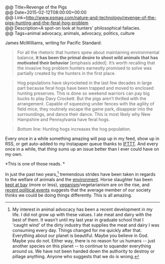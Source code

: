 @@ Title=Revenge of the Pigs  
@@ Date=2015-02-12T08:00:00+00:00  
@@ Link=http://www.psmag.com/nature-and-technology/revenge-of-the-pigs-hunting-and-the-feral-hog-problem  
@@ Description=A spot-on look at hunters' philosophical fallacies.  
@@ Tags=animal advocacy, animals, advocacy, politics, culture  

James McWilliams, writing for Pacific Standard:
>For all the rhetoric that hunters spew about maintaining environmental balance, **it has been the primal desire to shoot wild animals that has motivated their behavior** [emphasis added]. It’s worth recalling that the invasive hog problem hunters earnestly promised to solve was partially created by the hunters in the first place.

>Hog populations have skyrocketed in the last few decades in large part because feral hogs have been trapped and moved to enclosed hunting preserves. This is done so weekend warriors can pay big bucks to play Davy Crockett. But the pigs aren’t thrilled with the arrangement. Capable of squeezing under fences with the agility of field mice, they routinely escape the game park, disappear into the surroundings, and dance their dance. This is most likely why New Hampshire and Pennsylvania have feral hogs.

>Bottom line: Hunting hogs increases the hog population. 

Every once in a while something amazing will pop up in my feed, show up in RSS, or get auto-added to my Instapaper queue thanks to [IFTTT][ifttt]. And every once in a while, that *thing* sums up an issue better than I ever could have on my own.

*This is one of those reads. *

In just the past two years,[^aa] tremendous strides have been taken in regards to the welfare of animals and the [environment][huffingtonpost]. Horse slaughter has been [kept at bay][humanesociety] (more or less), [veganism][cok]/vegetarianism are on the rise, and [recent political events][mlive] suggests that the average member of our society thinks we could be doing things differently. This is all amazing.

[^aa]: My interest in animal advocacy has been a recent development in my life. I did not grow up with these values. I ate meat and dairy with the best of them. It wasn't until my last year in graduate school that I 'caught wind' of the dirty industry that supplies the meat and dairy I was consuming every day. Things changed for me quickly after that. Everything about our planet is beautiful. Maybe you believe in God. Maybe you do not. Either way, there is no reason for us humans -- just another species on this planet -- to continue to squander everything around us. We have not been handed down the authority to destroy or pillage anything. Anyone who suggests that we do is wrong.

[cok]: http://cok.net/blog/2013/03/google-confirms-veganism-on-rise/
[huffingtonpost]: http://www.huffingtonpost.com/2015/02/11/house-keystone-veto_n_6663392.html
[humanesociety]: http://www.humanesociety.org/news/press_releases/2014/12/horse-slaughter-bill-continued-121714.html?credit=web_id85541261
[ifttt]: https://ifttt.com/myrecipes/personal/12589716
[mlive]: http://www.mlive.com/lansing-news/index.ssf/2014/11/michigan_voters_reject_wolf_hu.html